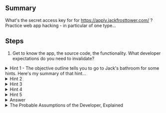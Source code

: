 ## Summary
What's the secret access key for for https://apply.jackfrosttower.com/ ? Practice web app hacking - in particular of one type...

## Steps
1. Get to know the app, the source code, the functionality. What developer expectations do you need to invalidate?

<details>
  <summary>Hint 1 - The objective outline tells you to go to Jack's bathroom for some hints. Here's my summary of that hint...</summary>
There's a bonus training terminal in Jacks bathroom that teaches you about cloud provider metadata IP and endpoint (https://docs.aws.amazon.com/AWSEC2/latest/UserGuide/instancedata-data-retrieval.html). Go there for practice and learning, else take this hint ;)
</details>

<details>
  <summary>Hint 2</summary>
  Based on my previous hint and assuming you've easily found the only page in the web app that has any functionality, it's pretty clear where and what you'll be hacking. You'll attempt SSRF in the Apply form in order to obtain the AWS Secret Key from the cloud IP/metadata service. The user-supplied target destination, aka injection point, is clearly the "URL to your public NLBI report" field. But how to see the response data?...
</details>

<details>
  <summary>Hint 3</summary>
  After submitting your payloaded form, take a close look at the HTTP Response and see if anything is a direct result of your form submission. Something's fishy here. Look REAL close and you'll know what comes next. Think through what the backend may be doing with your form submission - between the two fields your working with.
</details>

<details>
  <summary>Hint 4</summary>
  The backend appears to be creating and referencing a new image file based on your given name. But you didn't provide an image, right? So where are they getting that "image" content data from? Think through what the developers may have intended. Remember, we know this is SSRF, so part of the web app logic (data retreival) is dependent on user-supplied data.
</details>

<details>
  <summary>Hint 5</summary>
  If using a browser, you'll see your image request call returns 200 Success but doesn't load anything (Firefox claims it "cannot be displayed because it contains errors"). That's because it's not renderable image data...Try using curl to view the raw HTTP artifact response data. You probably won't see this image loading failure in BurpSuite or using curl unless you've changed some default settings etc. 
</details>

<details>
  <summary>Answer</summary>
  Submit the form with:
  
  "Name" = whatever
  
  "URL to your public NLBI report" = "http://169.254.169.254/latest/meta-data/"
  
  Curl your image URL and you'll be able to see the SSRF result. The curl result will display 2 dirs (be careful to not overlook any results), so you now know which dir to append to your SSRF injection. Repeat the SSRF call and the append a few times until you find the AWS secret key.
</details>

<details>
  <summary>The Probable Assumptions of the Developer, Explained</summary>
  It's likely that the developer expected to have the web app make an API call to the NPPD site (http://nppd.northpolechristmastown.com/NLBI/YourReportIdGoesHere) in order to retrieve an image of you. The developer forgot to restrict that NPPD URL input field, thus we are able to instead call the metadata service and set that response as our image file. So when we read the image file, we see the SSRF response. We loop over this, submitting the form about 4 times, but each time, updating the SSRF URL based on the previous HTTP Response (which dir to SSRF into next).
</details>
